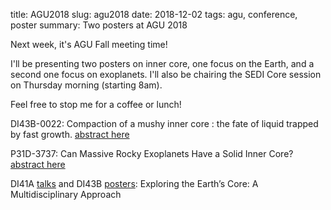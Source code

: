 title: AGU2018
slug: agu2018
date: 2018-12-02
tags: agu, conference, poster
summary: Two posters at AGU 2018

Next week, it's AGU Fall meeting time!

I'll be presenting two posters on inner core, one focus on the Earth, and a second one focus on exoplanets. I'll also be chairing the SEDI Core session on Thursday morning (starting 8am).

Feel free to stop me for a coffee or lunch!

DI43B-0022: Compaction of a mushy inner core : the fate of liquid trapped by fast growth. [abstract here](https://agu.confex.com/agu/fm18/meetingapp.cgi/Paper/404813)

P31D-3737: Can Massive Rocky Exoplanets Have a Solid Inner Core?  [abstract here](https://agu.confex.com/agu/fm18/meetingapp.cgi/Paper/390408)

DI41A [talks](https://agu.confex.com/agu/fm18/meetingapp.cgi/Session/60339) and DI43B [posters](https://agu.confex.com/agu/fm18/meetingapp.cgi/Session/49493): Exploring the Earth’s Core: A Multidisciplinary Approach